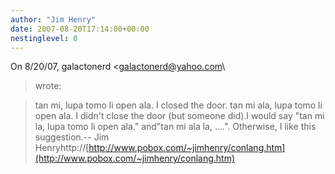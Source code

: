 ```yaml
---
author: "Jim Henry"
date: 2007-08-20T17:14:00+00:00
nestinglevel: 0
---
```

On 8/20/07, galactonerd <[galactonerd@yahoo.com](mailto://galactonerd@yahoo.com)\
> wrote:

> tan mi, lupa tomo li open ala. I closed the door.
> tan mi ala, lupa tomo li open ala. I didn't close the door (but
> someone did).I would say "tan mi la, lupa tomo li open ala." and"tan mi ala la, ....". Otherwise, I like this suggestion.--
Jim Henryhttp://[http://www.pobox.com/~jimhenry/conlang.htm](http://www.pobox.com/~jimhenry/conlang.htm)
